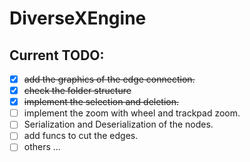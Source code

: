 # DiverseXEngine

## Current TODO:
- [X] ~~add the graphics of the edge connection.~~
- [X] ~~check the folder structure~~
- [X] ~~implement the selection and deletion.~~
- [ ] implement the zoom with wheel and trackpad zoom.
- [ ] Serialization and Deserialization of the nodes.
- [ ] add funcs to cut the edges.
- [ ] others ...